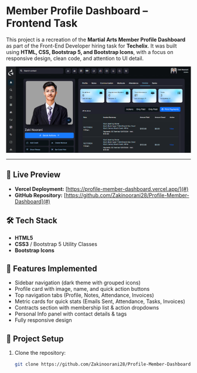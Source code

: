 # Member Profile Dashboard – Frontend Task

This project is a recreation of the **Martial Arts Member Profile Dashboard** as part of the Front-End Developer hiring task for **Techelix**. It was built using **HTML, CSS, Bootstrap 5, and Bootstrap Icons**, with a focus on responsive design, clean code, and attention to UI detail.

![Dashboard Preview](assets/screenshot.png)

---

## 🚀 Live Preview

- **Vercel Deployment:** [https://profile-member-dashboard.vercel.app/](#)
- **GitHub Repository:** [https://github.com/Zakinoorani28/Profile-Member-Dashboard](#)

## 🛠 Tech Stack

- **HTML5**
- **CSS3** / Bootstrap 5 Utility Classes
- **Bootstrap Icons**

## 📌 Features Implemented

- Sidebar navigation (dark theme with grouped icons)
- Profile card with image, name, and quick action buttons
- Top navigation tabs (Profile, Notes, Attendance, Invoices)
- Metric cards for quick stats (Emails Sent, Attendance, Tasks, Invoices)
- Contracts section with membership list & action dropdowns
- Personal Info panel with contact details & tags
- Fully responsive design

## 📂 Project Setup

1. Clone the repository:
   ```bash
   git clone https://github.com/Zakinoorani28/Profile-Member-Dashboard.git
   ```
